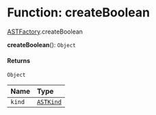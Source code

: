 # Function: createBoolean

[ASTFactory](/en/auto-docs/variable-plugin/modules/ASTFactory.md).createBoolean

**createBoolean**(): `Object`

#### Returns

`Object`

| Name | Type |
| :------ | :------ |
| `kind` | [`ASTKind`](/en/auto-docs/variable-plugin/enums/ASTKind.md) |
